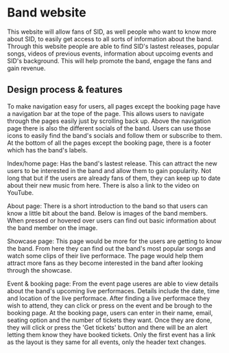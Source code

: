 # Band website
This website will allow fans of SID, as well people who want to know more about SID, to easily get access to all sorts of information about the band. Through this website people are able to find SID's lastest releases, popular songs, videos of previous events, information about upcoimg events and SID's background. This will help promote the band, engage the fans and gain revenue.

## Design process & features
To make navigation easy for users, all pages except the booking page have a navigation bar at the tope of the page. This allows users to navigate through the pages easily just by scrolling back up. Above the navigation page there is also the different socials of the band. Users can use those icons to easily find the band's socials and follow them or subscribe to them. At the bottom of all the pages except the booking page, there is a footer which has the band's labels.

Index/home page:
Has the band's lastest release. This can attract the new users to be interested in the band and allow them to gain popularity. Not long that but if the users are already fans of them, they can keep up to date about their new music from here. There is also a link to the video on YouTube.

About page:
There is a short introduction to the band so that users can know a little bit about the band. Below is images of the band members. When pressed or hovered over users can find out basic information about the band member on the image.

Showcase page:
This page would be more for the users are getting to know the band. From here they can find out the band's most popular songs and watch some clips of their live performace. The page would help them attract more fans as they become interested in the band after looking through the showcase.

Event & booking page:
From the event page useres are able to view details about the band's upcoming live performaces. Details include the date, time and location of the live performace. After finding a live performace they wish to attend, they can click or press on the event and be brough to the booking page. At the booking page, users can enter in their name, email, seating option and the number of tickets they want. Once they are done, they will click or press the 'Get tickets' button and there will be an alert letting them know they have booked tickets.
Only the first event has a link as the layout is they same for all events, only the header text changes.